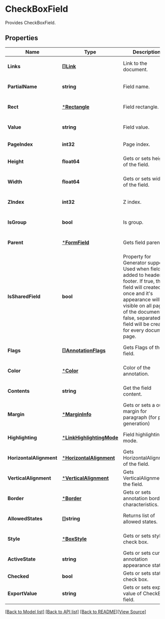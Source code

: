 # CheckBoxField
Provides CheckBoxField.

## Properties
Name | Type | Description | Notes
------------ | ------------- | ------------- | -------------
**Links** | [**[]Link**](Link.md) | Link to the document. | [optional] [default to null]
**PartialName** | **string** | Field name. | [optional] [default to null]
**Rect** | [***Rectangle**](Rectangle.md) | Field rectangle. | [optional] [default to null]
**Value** | **string** | Field value. | [optional] [default to null]
**PageIndex** | **int32** | Page index. | [default to null]
**Height** | **float64** | Gets or sets height of the field. | [optional] [default to null]
**Width** | **float64** | Gets or sets width of the field. | [optional] [default to null]
**ZIndex** | **int32** | Z index. | [optional] [default to null]
**IsGroup** | **bool** | Is group. | [optional] [default to null]
**Parent** | [***FormField**](FormField.md) | Gets field parent. | [optional] [default to null]
**IsSharedField** | **bool** | Property for Generator support. Used when field is added to header or footer. If true, this field will created once and it&#39;s appearance will be visible on all pages of the document. If false, separated field will be created for every document page. | [optional] [default to null]
**Flags** | [**[]AnnotationFlags**](AnnotationFlags.md) | Gets Flags of the field. | [optional] [default to null]
**Color** | [***Color**](Color.md) | Color of the annotation. | [optional] [default to null]
**Contents** | **string** | Get the field content. | [optional] [default to null]
**Margin** | [***MarginInfo**](MarginInfo.md) | Gets or sets a outer margin for paragraph (for pdf generation) | [optional] [default to null]
**Highlighting** | [***LinkHighlightingMode**](LinkHighlightingMode.md) | Field highlighting mode. | [optional] [default to null]
**HorizontalAlignment** | [***HorizontalAlignment**](HorizontalAlignment.md) | Gets HorizontalAlignment of the field. | [optional] [default to null]
**VerticalAlignment** | [***VerticalAlignment**](VerticalAlignment.md) | Gets VerticalAlignment of the field. | [optional] [default to null]
**Border** | [***Border**](Border.md) | Gets or sets annotation border characteristics. | [optional] [default to null]
**AllowedStates** | **[]string** | Returns list of allowed states. | [optional] [default to null]
**Style** | [***BoxStyle**](BoxStyle.md) | Gets or sets style of check box. | [optional] [default to null]
**ActiveState** | **string** | Gets or sets current annotation appearance state. | [optional] [default to null]
**Checked** | **bool** | Gets or sets state of check box. | [default to null]
**ExportValue** | **string** | Gets or sets export value of CheckBox field. | [optional] [default to null]

[[Back to Model list]](../README.md#documentation-for-models) [[Back to API list]](../README.md#documentation-for-api-endpoints) [[Back to README]](../README.md)[[View Source]](../check_box_field.go)


